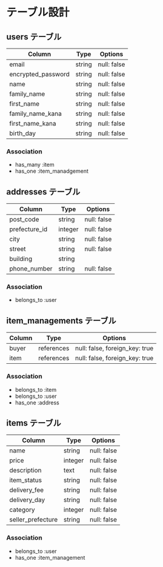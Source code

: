 # テーブル設計

## users テーブル

| Column             | Type   | Options     |
| --------           | ------ | ----------- |
| email              | string | null: false |
| encrypted_password | string | null: false |
| name               | string | null: false |
| family_name        | string | null: false |
| first_name         | string | null: false |
| family_name_kana   | string | null: false |
| first_name_kana    | string | null: false |
| birth_day          | string | null: false |

### Association
- has_many :item
- has_one :item_manadgement

## addresses テーブル
| Column            | Type    | Options     |
| --------          | ------  | ----------- |
| post_code         | string  | null: false |
| prefecture_id     | integer | null: false |
| city              | string  | null: false |
| street            | string  | null: false |
| building          | string  |             |
| phone_number      | string  | null: false |

### Association
- belongs_to :user

## item_managements テーブル
| Column            | Type       | Options                        |
| --------          | ------     | -----------                    |
| buyer             | references | null: false, foreign_key: true |
| item              | references | null: false, foreign_key: true |
 
### Association
- belongs_to :item
- belongs_to :user
- has_one :address

## items テーブル
| Column            | Type       | Options                        |
| --------          | ------     | -----------                    |
| name              | string     | null: false                    |
| price             | integer    | null: false                    |
| description       | text       | null: false                    |
| item_status       | string     | null: false                    |
| delivery_fee      | string     | null: false                    |
| delivery_day      | string     | null: false                    |
| category          | integer    | null: false                    |
| seller_prefecture | string     | null: false                    |

### Association
- belongs_to :user
- has_one :item_management
